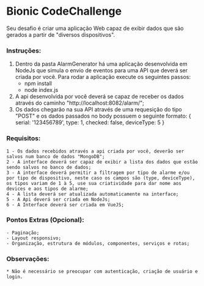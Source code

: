 # Bionic CodeChallenge

Seu desafio é criar uma aplicação Web capaz de exibir dados que são gerados a partir de "diversos dispositivos".

### Instruções:

 1. Dentro da pasta AlarmGenerator há uma aplicação desenvolvida em NodeJs que simula o envio de eventos para uma API que deverá ser criada por você. Para rodar a aplicação execute os seguintes passos:
	- npm install
	- node index.js
 2. A api desenvolvida por você deverá se capaz de receber os dados através do caminho "http://localhost:8082/alarm/";
 3. Os dados chegarão na sua API através de uma requesição do tipo "POST" e os dados passados no body possuem o seguinte formato:
    {
        serial: '123456789',
        type: 1,
        checked: false,
        deviceType: 5
    }
  
### Requisitos:
	1 - Os dados recebidos através a api criada por você, deverão ser salvos num banco de dados "MongoDB";
	2 - A interface deverá ser capaz de exibir a lista dos dados que estão sendo salvos no banco de dados;
	3 - A interface deverá permitir a filtragem por tipo de alarme e/ou por tipo de dispositivo, neste caso os campos são (type, deviceType), os tipos variam de 1 à 5, use sua criatividade para dar nome aos devices e aos tipos de alarme;
	4 - A lista deverá ser atualizada automaticamente na interface;
	5 - A Api deverá ser criada em NodeJs;
	6 - A Interface deverá ser criada em VueJS;

### Pontos Extras (Opcional):
	- Paginação;
	- Layout responsivo;
	- Organização, estrutura de módulos, componentes, serviços e rotas;

### Observações:
	* Não é necessário se preocupar com autenticação, criação de usuário e login.
